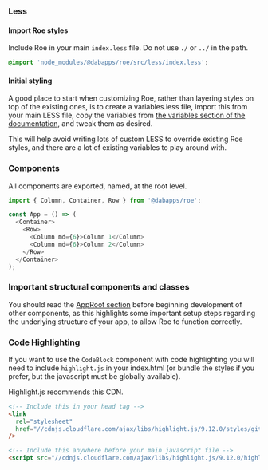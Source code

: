 ### Less

#### Import Roe styles

Include Roe in your main `index.less` file. Do not use `./` or `../` in the path.

```css
@import 'node_modules/@dabapps/roe/src/less/index.less';
```

#### Initial styling

A good place to start when customizing Roe, rather than layering styles on top of the existing ones, is to create a variables.less file, import this from your main LESS file, copy the variables from [the variables section of the documentation](#variables), and tweak them as desired.

This will help avoid writing lots of custom LESS to override existing Roe styles, and there are a lot of existing variables to play around with.

### Components

All components are exported, named, at the root level.

```javascript static
import { Column, Container, Row } from '@dabapps/roe';

const App = () => (
  <Container>
    <Row>
      <Column md={6}>Column 1</Column>
      <Column md={6}>Column 2</Column>
    </Row>
  </Container>
);
```

### Important structural components and classes

You should read the [AppRoot section](#root) before beginning development of other components, as this highlights some important setup steps regarding the underlying structure of your app, to allow Roe to function correctly.

### Code Highlighting

If you want to use the `CodeBlock` component with code highlighting you will need to include `highlight.js` in your index.html (or bundle the styles if you prefer, but the javascript must be globally available).

Highlight.js recommends this CDN.

```html static
<!-- Include this in your head tag -->
<link
  rel="stylesheet"
  href="//cdnjs.cloudflare.com/ajax/libs/highlight.js/9.12.0/styles/github-gist.min.css"
/>

<!-- Include this anywhere before your main javascript file -->
<script src="//cdnjs.cloudflare.com/ajax/libs/highlight.js/9.12.0/highlight.min.js"></script>
```
